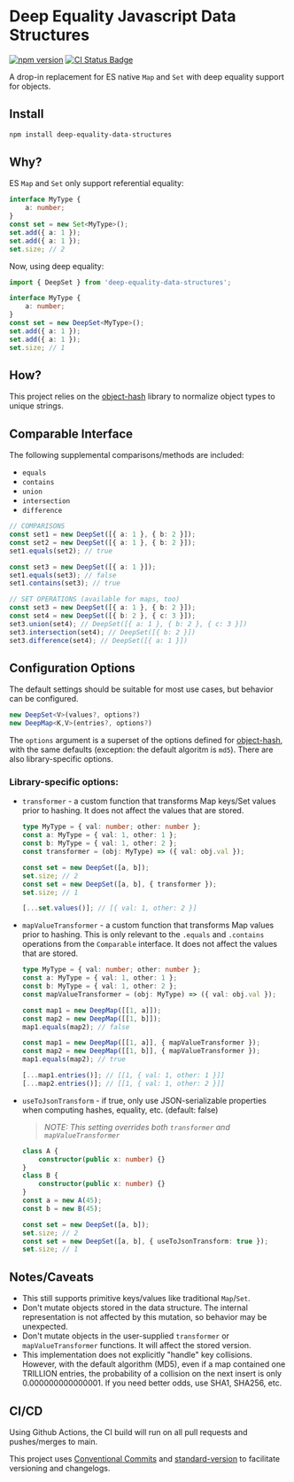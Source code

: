 # Deep Equality Javascript Data Structures

[![npm version](https://badge.fury.io/js/deep-equality-data-structures.svg)](https://badge.fury.io/js/deep-equality-data-structures)
[![CI Status Badge](https://github.com/adamhamlin/deep-equality-data-structures/actions/workflows/ci.yaml/badge.svg)](https://github.com/adamhamlin/deep-equality-data-structures/actions/workflows/ci.yaml)

A drop-in replacement for ES native `Map` and `Set` with deep equality support for objects.

## Install

```bash
npm install deep-equality-data-structures
```

## Why?

ES `Map` and `Set` only support referential equality:

```typescript
interface MyType {
    a: number;
}
const set = new Set<MyType>();
set.add({ a: 1 });
set.add({ a: 1 });
set.size; // 2
```

Now, using deep equality:

```typescript
import { DeepSet } from 'deep-equality-data-structures';

interface MyType {
    a: number;
}
const set = new DeepSet<MyType>();
set.add({ a: 1 });
set.add({ a: 1 });
set.size; // 1
```

## How?

This project relies on the [object-hash](https://github.com/puleos/object-hash) library to normalize object types to unique strings.

## Comparable Interface

The following supplemental comparisons/methods are included:

-   `equals`
-   `contains`
-   `union`
-   `intersection`
-   `difference`

```typescript
// COMPARISONS
const set1 = new DeepSet([{ a: 1 }, { b: 2 }]);
const set2 = new DeepSet([{ a: 1 }, { b: 2 }]);
set1.equals(set2); // true

const set3 = new DeepSet([{ a: 1 }]);
set1.equals(set3); // false
set1.contains(set3); // true

// SET OPERATIONS (available for maps, too)
const set3 = new DeepSet([{ a: 1 }, { b: 2 }]);
const set4 = new DeepSet([{ b: 2 }, { c: 3 }]);
set3.union(set4); // DeepSet([{ a: 1 }, { b: 2 }, { c: 3 }])
set3.intersection(set4); // DeepSet([{ b: 2 }])
set3.difference(set4); // DeepSet([{ a: 1 }])
```

## Configuration Options

The default settings should be suitable for most use cases, but behavior can be configured.

```typescript
new DeepSet<V>(values?, options?)
new DeepMap<K,V>(entries?, options?)
```

The `options` argument is a superset of the options defined for [object-hash](https://github.com/puleos/object-hash#hashvalue-options), with the same defaults (exception: the default algoritm is `md5`). There are also library-specific options.

### Library-specific options:

-   `transformer` - a custom function that transforms Map keys/Set values prior to hashing. It does not affect the values that are stored.

    ```typescript
    type MyType = { val: number; other: number };
    const a: MyType = { val: 1, other: 1 };
    const b: MyType = { val: 1, other: 2 };
    const transformer = (obj: MyType) => ({ val: obj.val });

    const set = new DeepSet([a, b]);
    set.size; // 2
    const set = new DeepSet([a, b], { transformer });
    set.size; // 1

    [...set.values()]; // [{ val: 1, other: 2 }]
    ```

-   `mapValueTransformer` - a custom function that transforms Map values prior to hashing. This is only relevant to the `.equals` and `.contains` operations from the `Comparable` interface. It does not affect the values that are stored.

    ```typescript
    type MyType = { val: number; other: number };
    const a: MyType = { val: 1, other: 1 };
    const b: MyType = { val: 1, other: 2 };
    const mapValueTransformer = (obj: MyType) => ({ val: obj.val });

    const map1 = new DeepMap([[1, a]]);
    const map2 = new DeepMap([[1, b]]);
    map1.equals(map2); // false

    const map1 = new DeepMap([[1, a]], { mapValueTransformer });
    const map2 = new DeepMap([[1, b]], { mapValueTransformer });
    map1.equals(map2); // true

    [...map1.entries()]; // [[1, { val: 1, other: 1 }]]
    [...map2.entries()]; // [[1, { val: 1, other: 2 }]]
    ```

-   `useToJsonTransform` - if true, only use JSON-serializable properties when computing hashes, equality, etc. (default: false)

    > _NOTE: This setting overrides both `transformer` and `mapValueTransformer`_

    ```typescript
    class A {
        constructor(public x: number) {}
    }
    class B {
        constructor(public x: number) {}
    }
    const a = new A(45);
    const b = new B(45);

    const set = new DeepSet([a, b]);
    set.size; // 2
    const set = new DeepSet([a, b], { useToJsonTransform: true });
    set.size; // 1
    ```

## Notes/Caveats

-   This still supports primitive keys/values like traditional `Map`/`Set`.
-   Don't mutate objects stored in the data structure. The internal representation is not affected by this mutation, so behavior may be unexpected.
-   Don't mutate objects in the user-supplied `transformer` or `mapValueTransformer` functions. It will affect the stored version.
-   This implementation does not explicitly "handle" key collisions. However, with the default algorithm (MD5), even if a map contained one TRILLION entries, the probability of a collision on the next insert is only 0.000000000000001. If you need better odds, use SHA1, SHA256, etc.

## CI/CD

Using Github Actions, the CI build will run on all pull requests and pushes/merges to main.

This project uses [Conventional Commits](https://www.conventionalcommits.org/) and [standard-version](https://github.com/conventional-changelog/standard-version) to facilitate versioning and changelogs.
